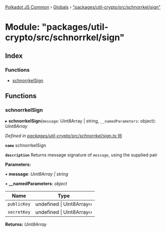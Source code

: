 [Polkadot JS Common](../README.md) › [Globals](../globals.md) › ["packages/util-crypto/src/schnorrkel/sign"](_packages_util_crypto_src_schnorrkel_sign_.md)

# Module: "packages/util-crypto/src/schnorrkel/sign"

## Index

### Functions

* [schnorrkelSign](_packages_util_crypto_src_schnorrkel_sign_.md#schnorrkelsign)

## Functions

###  schnorrkelSign

▸ **schnorrkelSign**(`message`: Uint8Array | string, `__namedParameters`: object): *Uint8Array*

*Defined in [packages/util-crypto/src/schnorrkel/sign.ts:16](https://github.com/polkadot-js/common/blob/27ae1186/packages/util-crypto/src/schnorrkel/sign.ts#L16)*

**`name`** schnorrkelSign

**`description`** Returns message signature of `message`, using the supplied pair

**Parameters:**

▪ **message**: *Uint8Array | string*

▪ **__namedParameters**: *object*

Name | Type |
------ | ------ |
`publicKey` | undefined &#124; Uint8Array‹› |
`secretKey` | undefined &#124; Uint8Array‹› |

**Returns:** *Uint8Array*

